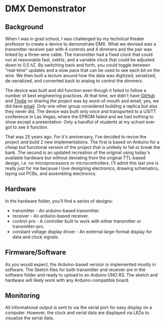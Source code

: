 # DMX Demonstrator

## Background

When I was in grad school, I was challenged by my technical theater professor to create a device to demonstrate DMX. What we devised was a transmitter receiver pair with 4 controls and 4 dimmers and the pair was linked by a three-wire cable. The transmitter had a fixed clock that could run at reasonable fast, xxkHz, and a variable clock that could be adjusted down to 0.5 hZ. By switching back and forth, you could toggle between "real-time" updates and a slow pace that can be used to see each bit on the wire. We then built a lecture around how the data was digitized, serialized, de-serialized, and converted back to analog to control the dimmers.

The device was built and did function even though it failed to follow a number of best engineering practices. At that time, we didn't have [GitHub](https://github.com/) and [Tindie](https://www.tindie.com/) so sharing the project was by word-of-mouth and email; yes, we did have [email](https://en.wikipedia.org/wiki/Email). Only one other group considered building a replica but alas they never did. The device was built only once and transported to a USITT conference in Las Vegas, where the EPROM failed and we had nothing to show except a presentation. Only a handful of students at my school ever got to see it function.

That was 25 years ago. For it's anniversary, I've decided to revive the project and build 2 new implementations. The first is based on Arduino for a cheap but functional version of the project that is unlikely to fail or break the bank. The second is an updated recreation of the original using today's available hardware but without deviating from the original TTL-based design, i.e. no microprocessors or microcontrollers. I'll admit this last one is really just for me because I love designing electronics, drawing schematics, laying out PCBs, and assembling electronics.

## Hardware

In the hardware folder, you'll find a series of designs:

- transmitter - An arduino-based transmitter.
- receiver - An arduino-based receiver.
- control-pro - A controller built to work with either transmitter or transmitter-pro.
- constant voltage display driver - An external large-format display for data and clock signals.

## Firmware/Software

As you would expect, the Arduino-based version is implemented mostly in software. The Sketch files for both transmitter and receiver are in the software folder and ready to upload to an Arduino UNO R3. The sketch and hardware will likely work with any Arduino-compatible board.

## Monitoring

All informational output is sent to via the serial port for easy display on a computer. However, the clock and serial data are displayed via LEDs to visualize the serial data.
